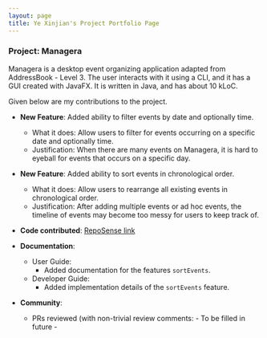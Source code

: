 ```yaml
---
layout: page
title: Ye Xinjian's Project Portfolio Page
---
```


### Project: Managera

Managera is a desktop event organizing application adapted from AddressBook - Level 3. The user interacts with it using a CLI, and it has a GUI created with JavaFX. It is written in Java, and has about 10 kLoC.

Given below are my contributions to the project.

* **New Feature**: Added ability to filter events by date and optionally time.
    * What it does: Allow users to filter for events occurring on a specific date and optionally time.
    * Justification: When there are many events on Managera, it is hard to eyeball for events that occurs on a specific day.

* **New Feature**: Added ability to sort events in chronological order.
    * What it does: Allow users to rearrange all existing events in chronological order.
    * Justification: After adding multiple events or ad hoc events, the timeline of events may become too messy for users to keep track of.
  
* **Code contributed**: [RepoSense link]()

* **Documentation**:
  * User Guide:
    * Added documentation for the features `sortEvents`.
  * Developer Guide:
    * Added implementation details of the `sortEvents` feature.

* **Community**:
  * PRs reviewed (with non-trivial review comments: - To be filled in future -

